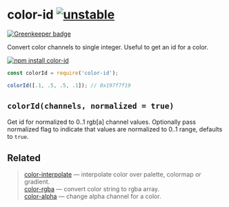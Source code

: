 # color-id [![unstable](http://badges.github.io/stability-badges/dist/unstable.svg)](http://github.com/badges/stability-badges)

[![Greenkeeper badge](https://badges.greenkeeper.io/colorjs/color-id.svg)](https://greenkeeper.io/)

Convert color channels to single integer. Useful to get an id for a color.

[![npm install color-id](https://nodei.co/npm/color-id.png?mini=true)](https://npmjs.org/package/color-id/)

```js
const colorId = require('color-id');

colorId([.1, .5, .5, .1]); // 0x197f7f19
```

## `colorId(channels, normalized = true)`

Get id for normalized to 0..1 rgb[a] channel values. Optionally pass normalized flag to indicate that values are normalized to 0..1 range, defaults to `true`.


## Related

> [color-interpolate](https://github.com/dfcreative/color-interpolate) — interpolate color over palette, colormap or gradient.<br/>
> [color-rgba](https://github.com/dfcreative/color-rgba) — convert color string to rgba array.<br/>
> [color-alpha](https://github.com/dfcreative/color-alpha) — change alpha channel for a color.
